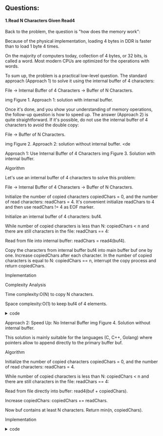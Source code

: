 ## Questions:

#### 1.Read N Characters Given Read4

Back to the problem, the question is "how does the memory work":

Because of the physical implementation, loading 4 bytes in DDR is faster than to load 1 byte 4 times.

On the majority of computers today, collection of 4 bytes, or 32 bits, is called a word. Most modern CPUs are optimized for the operations with words.

To sum up, the problem is a practical low-level question. The standard approach (Approach 1) to solve it using the internal buffer of 4 characters:

File -> Internal Buffer of 4 Characters -> Buffer of N Characters.

img Figure 1. Approach 1: solution with internal buffer.

Once it's done, and you show your understanding of memory operations, the follow-up question is how to speed up. The answer (Approach 2) is quite straightforward. If it's possible, 
do not use the internal buffer of 4 characters to avoid the double copy:

File -> Buffer of N Characters.

img Figure 2. Approach 2: solution without internal buffer.
<de


Approach 1: Use Internal Buffer of 4 Characters
img Figure 3. Solution with internal buffer.

Algorithm

Let's use an internal buffer of 4 characters to solve this problem:

File -> Internal Buffer of 4 Characters -> Buffer of N Characters.

Initialize the number of copied characters copiedChars = 0, and the number of read characters: readChars = 4. It's convenient initialize readChars to 4 and then use readChars != 4 as EOF marker.

Initialize an internal buffer of 4 characters: buf4.

While number of copied characters is less than N: copiedChars < n and there are still characters in the file: readChars == 4:

Read from file into internal buffer: readChars = read4(buf4).

Copy the characters from internal buffer buf4 into main buffer buf one by one. Increase copiedChars after each character. In the number of copied characters is equal to N: copiedChars == n, interrupt the copy process and return copiedChars.

Implementation


Complexity Analysis

Time complexity:O(N) to copy N characters.

Space complexity:O(1) to keep buf4 of 4 elements.

<details>
  <summary>code</summary>
  
  ```
class Solution {
public:
    int read(char *buf, int n) {
        int copiedChars = 0, readChars = 4;
        char buf4[4];
        
        while (copiedChars < n && readChars == 4) {
            readChars = read4(buf4);
            
            for (int i = 0; i < readChars; ++i) {
                if (copiedChars == n)
                    return copiedChars;
                buf[copiedChars] = buf4[i];
                ++copiedChars;    
            }    
        }
        return copiedChars;
    }
};
  
  ```
  </details>

Approach 2: Speed Up: No Internal Buffer
img Figure 4. Solution without internal buffer.

This solution is mainly suitable for the languages (C, C++, Golang) where pointers allow to append directly to the primary buffer buf.

Algorithm

Initialize the number of copied characters copiedChars = 0, and the number of read characters: readChars = 4.

While number of copied characters is less than N: copiedChars < n and there are still characters in the file: readChars == 4:

Read from file directly into buffer: read4(buf + copiedChars).

Increase copiedChars: copiedChars += readChars.

Now buf contains at least N characters. Return min(n, copiedChars).

Implementation

<details>
  <summary>code</summary>
  ```
  class Solution {
public:
    int read(char *buf, int n) {
        int copiedChars = 0, readChars = 4;
        
        while (copiedChars < n && readChars == 4) {
            readChars = read4(buf + copiedChars);
            copiedChars += readChars;
        }
        return min(n, copiedChars);
    }
};
                              
 ```
 </details>
Complexity Analysis

Time complexity: \mathcal{O}(N)O(N) to copy N characters.

Space complexity: \mathcal{O}(1)O(1).
